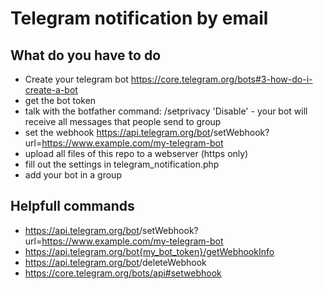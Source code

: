 # Telegram notification by email



## What do you have to do
+ Create your telegram bot https://core.telegram.org/bots#3-how-do-i-create-a-bot
+ get the bot token
+ talk with the botfather command: /setprivacy  'Disable' - your bot will receive all messages that people send to group
+ set the webhook https://api.telegram.org/bot<token>/setWebhook?url=https://www.example.com/my-telegram-bot
+ upload all files of this repo to a webserver (https only)
+ fill out the settings in telegram_notification.php
+ add your bot in a group


## Helpfull commands
+ https://api.telegram.org/bot<token>/setWebhook?url=https://www.example.com/my-telegram-bot
+ https://api.telegram.org/bot{my_bot_token}/getWebhookInfo
+ https://api.telegram.org/bot<token>/deleteWebhook
+ https://core.telegram.org/bots/api#setwebhook
